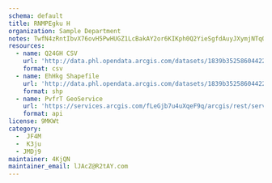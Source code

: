 ```yaml
---
schema: default
title: RNMPEgku H 
organization: Sample Department 
notes: TwfN4zRntIbvX76ovH5PwHUGZ1LcBakAY2or6KIKph0Q2YieSgfdAuyJXymjNTqOGeaVk5EBFlZd397zbsPlu9h1qxStVjDgJExC 
resources:
  - name: Q24GH CSV
    url: 'http://data.phl.opendata.arcgis.com/datasets/1839b35258604422b0b520cbb668df0d_0.csv'
    format: csv
  - name: EhHkg Shapefile
    url: 'http://data.phl.opendata.arcgis.com/datasets/1839b35258604422b0b520cbb668df0d_0.zip'
    format: shp
  - name: PvfrT GeoService
    url: 'https://services.arcgis.com/fLeGjb7u4uXqeF9q/arcgis/rest/services/Air_Monitoring_Stations/FeatureServer/0/query'
    format: api
license: 9MKWt 
category:
  -  JF4M 
  -  K3ju 
  - JMDj9 
maintainer: 4KjQN  
maintainer_email: lJAcZ@R2tAY.com
---
```

